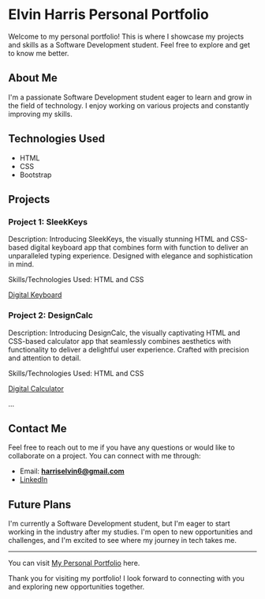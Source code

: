 # Elvin Harris Personal Portfolio

Welcome to my personal portfolio! This is where I showcase my projects and skills as a Software Development student. Feel free to explore and get to know me better.

## About Me

I'm a passionate Software Development student eager to learn and grow in the field of technology. I enjoy working on various projects and constantly improving my skills.

## Technologies Used

- HTML
- CSS
- Bootstrap

## Projects

### Project 1: SleekKeys

Description: Introducing SleekKeys, the visually stunning HTML and CSS-based digital keyboard app that combines form with function to deliver an unparalleled typing experience. Designed with elegance and sophistication in mind.

Skills/Technologies Used: HTML and CSS

<a href="https://vercel.com/elvins-projects-ec206444/digital-keyboard" target="_black" rel="noreferrer">Digital Keyboard</a>

### Project 2: DesignCalc

Description: Introducing DesignCalc, the visually captivating HTML and CSS-based calculator app that seamlessly combines aesthetics with functionality to deliver a delightful user experience. Crafted with precision and attention to detail.

Skills/Technologies Used: HTML and CSS

<a href="https://vercel.com/elvins-projects-ec206444/digital-calculator" target="_black" rel="noreferrer">Digital Calculator</a>

...

## Contact Me

Feel free to reach out to me if you have any questions or would like to collaborate on a project. You can connect with me through:

- Email: **harriselvin6@gmail.com**
- <a href="https://www.linkedin.com/in/elvin-harris-02590a1a6/" target="_black" rel="noreferrer">LinkedIn</a>

## Future Plans

I'm currently a Software Development student, but I'm eager to start working in the industry after my studies. I'm open to new opportunities and challenges, and I'm excited to see where my journey in tech takes me.

---

You can visit <a href="https://personal-portfolio-hcqcrswjm-elvins-projects-ec206444.vercel.app/" target="_blank">My Personal Portfolio</a> here.

Thank you for visiting my portfolio! I look forward to connecting with you and exploring new opportunities together.
